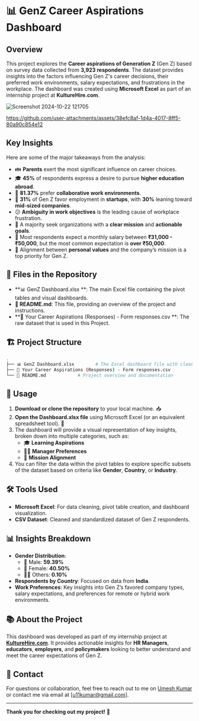 # 📊 GenZ Career Aspirations Dashboard

## Overview

This project explores the **Career aspirations of Generation Z** (Gen Z) based on survey data collected from **3,923 respondents**. The dataset provides insights into the factors influencing Gen Z's career decisions, their preferred work environments, salary expectations, and frustrations in the workplace. The dashboard was created using **Microsoft Excel** as part of an internship project at **KultureHire.com**.


![Screenshot 2024-10-22 121705](https://github.com/user-attachments/assets/8139843e-ad32-4020-8274-aa4f5297e34e)




https://github.com/user-attachments/assets/38efc8af-1d4a-4017-8ff5-80a90c854e12



## Key Insights

Here are some of the major takeaways from the analysis:

- 👪 **Parents** exert the most significant influence on career choices.
- 🎓 **45%** of respondents express a desire to pursue **higher education abroad**.
- 🤝 **81.37%** prefer **collaborative work environments**.
- 🚀 **31%** of Gen Z favor employment in **startups**, with **30%** leaning toward **mid-sized companies**.
- 😕 **Ambiguity in work objectives** is the leading cause of workplace frustration.
- 🎯 A majority seek organizations with a **clear mission** and **actionable goals**.
- 💸 Most respondents expect a monthly salary between **₹31,000 - ₹50,000**, but the most common expectation is **over ₹50,000**.
- 🎯 Alignment between **personal values** and the company’s mission is a top priority for Gen Z.

## 📁 Files in the Repository

- **📊 GenZ Dashboard.xlsx **: The main Excel file containing the pivot tables and visual dashboards.
- **📄 README.md**: This file, providing an overview of the project and instructions.
- **📑 Your Career Aspirations (Responses) - Form responses.csv  **: The raw dataset that is used in this Project.

## 🏗️ Project Structure

```bash
.
├── 📊 GenZ Dashboard.xlsx        # The Excel dashboard file with cleaned dataset.
├── 📑 Your Career Aspirations (Responses) - Form responses.csv             # Raw dataset
└── 📄 README.md            # Project overview and documentation
```

## 🚀 Usage

1. **Download or clone the repository** to your local machine. 📥
2. **Open the Dashboard.xlsx file** using Microsoft Excel (or an equivalent spreadsheet tool). 📂
3. The dashboard will provide a visual representation of key insights, broken down into multiple categories, such as:
   - 🎓 **Learning Aspirations**
   - 👨‍💼 **Manager Preferences**
   - 🎯 **Mission Alignment**
4. You can filter the data within the pivot tables to explore specific subsets of the dataset based on criteria like **Gender**, **Country**, or **Industry**.

## 🛠️ Tools Used

- **Microsoft Excel**: For data cleaning, pivot table creation, and dashboard visualization.
- **CSV Dataset**: Cleaned and standardized dataset of Gen Z respondents.
  
## 📊 Insights Breakdown

- **Gender Distribution**:
  - 👨 Male: **59.39%**
  - 👩 Female: **40.50%**
  - 🏳️‍🌈 Others: **0.10%**
- **Respondents by Country**: Focused on data from **India**.
- **Work Preferences**: Key insights into Gen Z’s favored company types, salary expectations, and preferences for remote or hybrid work environments.

## 📚 About the Project

This dashboard was developed as part of my internship project at [**KultureHire.com**](https://www.kulturehire.com/). It provides actionable insights for **HR Managers**, **educators**, **employers**, and **policymakers** looking to better understand and meet the career expectations of Gen Z. 


## 📧 Contact

For questions or collaboration, feel free to reach out to me on [Umesh Kumar](https://www.linkedin.com/in/u11kumar) or contact me via email at [u11kumar@gmail.com].

---

**Thank you for checking out my project!** 👏
